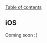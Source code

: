 [Table of contents](https://github.com/smile-mobile/cordovapush-server/tree/master/server/docs#table-of-contents)

## iOS

Coming soon :(